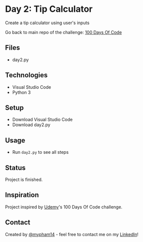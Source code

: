 # Day 2: Tip Calculator
Create a tip calculator using user's inputs

Go back to main repo of the challenge: [100 Days Of Code](https://github.com/mypham14/100-days-of-code-python/blob/main/README.md)

## Files
* day2.py

## Technologies
* Visual Studio Code
* Python 3

## Setup
* Download Visual Studio Code
* Download day2.py

## Usage
* Run `day2.py` to see all steps

## Status
Project is finished.

## Inspiration
Project inspired by [Udemy](https://www.udemy.com/course/100-days-of-code/)'s 100 Days Of Code challenge.

## Contact
Created by [@mypham14](https://github.com/mypham14/) - feel free to contact me on my [LinkedIn](https://www.linkedin.com/in/mytrapham)!
